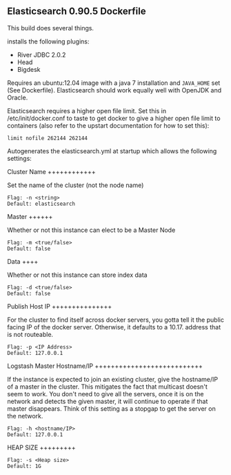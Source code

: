 Elasticsearch 0.90.5 Dockerfile
-------------------------------

This build does several things.

installs the following plugins:

- River JDBC 2.0.2
- Head
- Bigdesk

Requires an ubuntu:12.04 image with a java 7 installation and `JAVA_HOME` set (See Dockerfile).
Elasticsearch should work equally well with OpenJDK and Oracle.

Elasticsearch requires a higher open file limit.  Set this in /etc/init/docker.conf to taste
to get docker to give a higher open file limit to containers (also refer to the upstart documentation
for how to set this):

```
limit nofile 262144 262144
```

Autogenerates the elasticsearch.yml at startup
which allows the following settings:

Cluster Name
++++++++++++

Set the name of the cluster (not the node name)

```
Flag: -n <string>
Default: elasticsearch
```

Master
++++++

Whether or not this instance can elect to be a Master Node

```
Flag: -m <true/false>
Default: false
```

Data
++++

Whether or not this instance can store index data

```
Flag: -d <true/false>
Default: false
```

Publish Host IP
+++++++++++++++

For the cluster to find itself across docker servers,
you gotta tell it the public facing IP of the docker server.
Otherwise, it defaults to a 10.17. address that is not routeable.

```
Flag: -p <IP Address>
Default: 127.0.0.1
```

Logstash Master Hostname/IP
+++++++++++++++++++++++++++

If the instance is expected to join an existing cluster,
give the hostname/IP of a master in the cluster.  This mitigates
the fact that multicast doesn't seem to work.  You don't need
to give all the servers, once it is on the network and detects
the given master, it will continue to operate if that master
disappears.  Think of this setting as a stopgap to get the 
server on the network.

```
Flag: -h <hostname/IP>
Default: 127.0.0.1
```

HEAP SIZE
+++++++++

```
Flag: -s <Heap size>
Default: 1G
```
